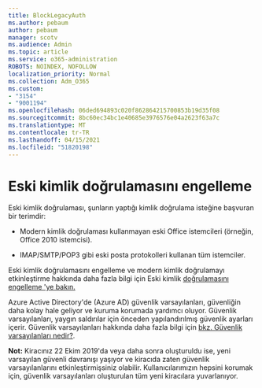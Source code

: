 ```yaml
---
title: BlockLegacyAuth
ms.author: pebaum
author: pebaum
manager: scotv
ms.audience: Admin
ms.topic: article
ms.service: o365-administration
ROBOTS: NOINDEX, NOFOLLOW
localization_priority: Normal
ms.collection: Adm_O365
ms.custom:
- "3154"
- "9001194"
ms.openlocfilehash: 06ded694893c020f862864215700853b19d35f08
ms.sourcegitcommit: 8bc60ec34bc1e40685e3976576e04a2623f63a7c
ms.translationtype: MT
ms.contentlocale: tr-TR
ms.lasthandoff: 04/15/2021
ms.locfileid: "51820198"
---
```

# <a name="blocking-legacy-authentication"></a>Eski kimlik doğrulamasını engelleme

Eski kimlik doğrulaması, şunların yaptığı kimlik doğrulama isteğine başvuran bir terimdir:

- Modern kimlik doğrulaması kullanmayan eski Office istemcileri (örneğin, Office 2010 istemcisi).

- IMAP/SMTP/POP3 gibi eski posta protokolleri kullanan tüm istemciler.

Eski kimlik doğrulamasını engelleme ve modern kimlik doğrulamayı etkinleştirme hakkında daha fazla bilgi için Eski kimlik [doğrulamasını engelleme 'ye bakın.](https://docs.microsoft.com/azure/active-directory/conditional-access/concept-conditional-access-block-legacy-authentication)

Azure Active Directory'de (Azure AD) güvenlik varsayılanları, güvenliğin daha kolay hale geliyor ve kuruma korumada yardımcı oluyor. Güvenlik varsayılanları, yaygın saldırılar için önceden yapılandırılmış güvenlik ayarları içerir.
Güvenlik varsayılanları hakkında daha fazla bilgi için [bkz. Güvenlik varsayılanları nedir?](https://docs.microsoft.com/azure/active-directory/fundamentals/concept-fundamentals-security-defaults). 

**Not:** Kiracınız 22 Ekim 2019'da veya daha sonra oluşturuldu ise, yeni varsayılan güvenli davranışı yaşıyor ve kiracıda zaten güvenlik varsayılanlarını etkinleştirmişsiniz olabilir.  Kullanıcılarımızın hepsini korumak için, güvenlik varsayılanları oluşturulan tüm yeni kiracılara yuvarlanıyor.
